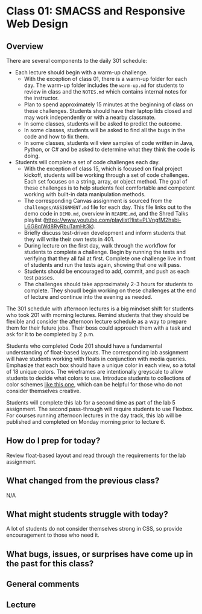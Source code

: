 # Class 01: SMACSS and Responsive Web Design

## Overview

There are several components to the daily 301 schedule:
- Each lecture should begin with a warm-up challenge.
  - With the exception of class 01, there is a warm-up folder for each day. The warm-up folder includes the `warm-up.md` for students to review in class and the `NOTES.md` which contains internal notes for the instructor.
  - Plan to spend approximately 15 minutes at the beginning of class on these challenges. Students should have their laptop lids closed and may work independently or with a nearby classmate.
  - In some classes, students will be asked to predict the outcome. 
  - In some classes, students will be asked to find all the bugs in the code and how to fix them.
  - In some classes, students will view samples of code written in Java, Python, or C# and be asked to determine what they think the code is doing.
- Students will complete a set of code challenges each day. 
  - With the exception of class 15, which is focused on final project kickoff, students will be working through a set of code challenges. Each set focuses on a string, array, or object method. The goal of these challenges is to help students feel comfortable and competent working with built-in data manipulation methods. 
  - The corresponding Canvas assignment is sourced from the `challenges/ASSIGNMENT.md` file for each day. This file links out to the demo code in `DEMO.md`, overview in `README.md`, and the Shred Talks playlist (https://www.youtube.com/playlist?list=PLVngfM2hsbi-L6G8qlWd8RyRbuTamHt3k).
  - Briefly discuss test-driven development and inform students that they will write their own tests in 401. 
  - During lecture on the first day, walk through the workflow for students to complete a challenge. Begin by running the tests and verifying that they all fail at first. Complete one challenge live in front of students and run the tests again, showing that one will pass.
  - Students should be encouraged to add, commit, and push as each test passes.
  - The challenges should take approximately 2-3 hours for students to complete. They shoudl begin working on these challenges at the end of lecture and continue into the evening as needed.

The 301 schedule with afternoon lectures is a big mindset shift for students who took 201 with morning lectures. Remind students that they should be flexible and consider the afternoon lecture schedule as a way to prepare them for their future jobs. Their boss could approach them with a task and ask for it to be completed by 2 p.m. 

Students who completed Code 201 should have a fundamental understanding of float-based layouts. The corresponding lab assignment will have students working with floats in conjunction with media queries. Emphasize that each box should have a unique color in each view, so a total of 18 unique colors. The wireframes are intentionally greyscale to allow students to decide what colors to use. Introduce students to collections of color schemes [like this one](https://www.canva.com/learn/website-color-schemes/), which can be helpful for those who do not consider themselves creative. 

Students will complete this lab for a second time as part of the lab 5 assignment. The second pass-through will require students to use Flexbox. For courses running afternoon lectures in the day track, this lab will be published and completed on Monday morning prior to lecture 6. 

## How do I prep for today?

Review float-based layout and read through the requirements for the lab assignment.

## What changed from the previous class?

N/A

## What might students struggle with today?

A lot of students do not consider themselves strong in CSS, so provide encouragement to those who need it.

## What bugs, issues, or surprises have come up in the past for this class?

## General comments

## Lecture
